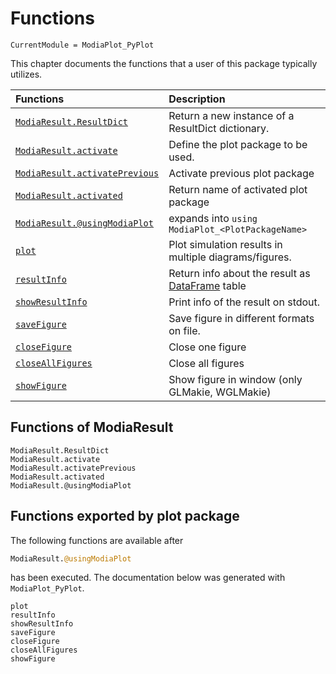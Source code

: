 # Functions

```@meta
CurrentModule = ModiaPlot_PyPlot
```

This chapter documents the functions that a user of this package typically utilizes.

| Functions                              | Description                                               |
|:---------------------------------------|:----------------------------------------------------------|
| [`ModiaResult.ResultDict`](@ref)       | Return a new instance of a ResultDict dictionary.         |
| [`ModiaResult.activate`](@ref)         | Define the plot package to be used.                       |
| [`ModiaResult.activatePrevious`](@ref) | Activate previous plot package                            |
| [`ModiaResult.activated`](@ref)        | Return name of activated plot package                     |
| [`ModiaResult.@usingModiaPlot`](@ref)  | expands into `using ModiaPlot_<PlotPackageName>`          |
| [`plot`](@ref)                         | Plot simulation results in multiple diagrams/figures.     |
| [`resultInfo`](@ref)                   | Return info about the result as [DataFrame](https://github.com/JuliaData/DataFrames.jl) table            |
| [`showResultInfo`](@ref)               | Print info of the result on stdout.                       |
| [`saveFigure`](@ref)                   | Save figure in different formats on file.                 |
| [`closeFigure`](@ref)                  | Close one figure                                          |
| [`closeAllFigures`](@ref)              | Close all figures                                         |
| [`showFigure`](@ref)                   | Show figure in window (only GLMakie, WGLMakie)            |


## Functions of ModiaResult

```@docs
ModiaResult.ResultDict
ModiaResult.activate
ModiaResult.activatePrevious
ModiaResult.activated
ModiaResult.@usingModiaPlot
```


## Functions exported by plot package

The following functions are available after

```julia
ModiaResult.@usingModiaPlot
```

has been executed. The documentation below was generated with `ModiaPlot_PyPlot`.

```@docs
plot
resultInfo
showResultInfo
saveFigure
closeFigure
closeAllFigures
showFigure
```
